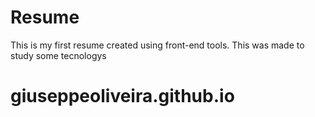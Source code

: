 

<h1><strong>Resume</strong></h1>
<p>This is my first resume created using front-end tools. This was made to study some tecnologys</p>


# giuseppeoliveira.github.io
